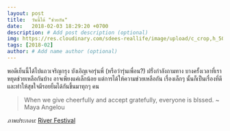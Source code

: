 ```yaml
---
layout: post
title:  วันนี้ได้ "ช่วยกัน"
date:   2018-02-03 18:29:20 +0700
description: # Add post description (optional)
img: https://res.cloudinary.com/sdees-reallife/image/upload/c_crop,h_500,w_1080,y_380/v1550377622/ig-archive.jpg # Add image post (optional)
tags: [2018-02]
author: # Add name author (optional)
---
```

พอดีเย็นนี้ได้ไปแถวเจริญกรุง บังเอิญเจอรุ่นพี่ (หรือว่ารุ่นเพื่อน?) ฝรั่งกำลังถามทาง บางครั้งเวลาที่เราหยุดช่วยเหลือกันบ้าง อาจเพียงแค่เล็กน้อย แต่การได้ให้ความช่วยเหลือกัน เรื่องเล็กๆ นั้นก็เป็นเรื่องที่ดีและทำให้สุขใจมีรอยยิ้มได้กันขึ้นมาทุกๆ คน

> When we give cheerfully and accept gratefully, everyone is blssed. ~ Maya Angelou

*ภาพประกอบ:* [River Festival](http://www.bangkokriver.com/event/river-festival/)
